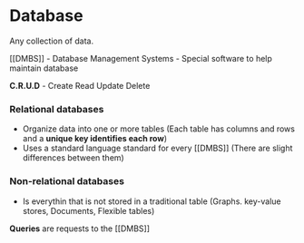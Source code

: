 # Database
Any collection of data.

[[DMBS]] - Database Management Systems
	- Special software to help maintain database

**C.R.U.D** - Create Read Update Delete

### Relational databases
 - Organize data into one or more tables (Each table has columns and rows and a **unique key identifies each row**)
 - Uses a standard language standard for every [[DMBS]] (There are slight differences between them)


### Non-relational databases
 - Is everythin that is not stored in a traditional table (Graphs. key-value stores, Documents, Flexible tables)


**Queries** are requests to the [[DMBS]]



